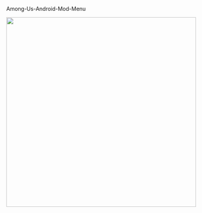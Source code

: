Among-Us-Android-Mod-Menu

<img src="https://user-images.githubusercontent.com/89693960/132901121-72c1f3a0-caf7-4671-80f7-fc3a920c1232.jpg" width="500" heigh="800">
